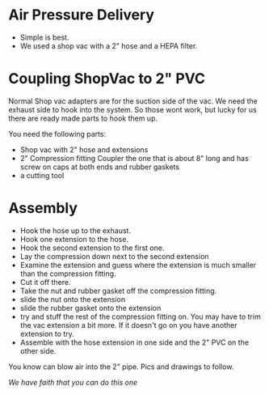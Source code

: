 # Air Pressure Delivery

* Simple is best.
* We used a shop vac with a 2" hose and a HEPA filter.

# Coupling ShopVac to 2" PVC
Normal Shop vac adapters are for the suction side of the vac. We need the exhaust side to hook into the system. So those wont work, but lucky for us there are ready made parts to hook them up.

You need the following parts:
* Shop vac with 2" hose and extensions
* 2" Compression fitting Coupler
  the one that is about 8" long and has screw on caps at both ends and rubber gaskets
* a cutting tool

# Assembly
- Hook the hose up to the exhaust.
- Hook one extension to the hose.  
- Hook the second extension to the first one.
- Lay the compression down next to the second extension
- Examine the extension and guess where the extension is much smaller than the compression fitting.
- Cut it off there.
- Take the nut and rubber gasket off the compression fitting.
- slide the nut onto the extension
- slide the rubber gasket onto the extension
- try and stuff the rest of the compression fitting on. You may have to trim the vac extension a bit more. If it doesn't go on you have another extension to try.
- Assemble with the hose extension in one side and the 2" PVC on the other side.

You know can blow air into the 2" pipe.
Pics and drawings to follow.

*We have faith that you can do this one*  
